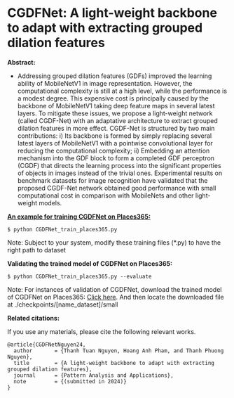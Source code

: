 # CGDFNet: A light-weight backbone to adapt with extracting grouped dilation features

**Abstract:**

* Addressing grouped dilation features (GDFs) improved the learning ability of
MobileNetV1 in image representation. However, the computational complexity is
still at a high level, while the performance is a modest degree. This expensive cost
is principally caused by the backbone of MobileNetV1 taking deep feature maps in
several latest layers. To mitigate these issues, we propose a light-weight network
(called CGDF-Net) with an adaptative architecture to extract grouped dilation
features in more effect. CGDF-Net is structured by two main contributions: i)
Its backbone is formed by simply replacing several latest layers of MobileNetV1
with a pointwise convolutional layer for reducing the computational complexity;
ii) Embedding an attention mechanism into the GDF block to form a completed
GDF perceptron (CGDF) that directs the learning process into the significant
properties of objects in images instead of the trivial ones. Experimental results
on benchmark datasets for image recognition have validated that the proposed
CGDF-Net network obtained good performance with small computational cost in
comparison with MobileNets and other light-weight models.

<u>**An example for training CGDFNet on Places365:**</u>

```
$ python CGDFNet_train_places365.py
```
Note: Subject to your system, modify these training files (*.py) to have the right path to dataset

**Validating the trained model of CGDFNet on Places365:**
```
$ python CGDFNet_train_places365.py --evaluate
```

Note: For instances of validation of CGDFNet, download the trained model of CGDFNet on Places365: [Click here](https://drive.google.com/drive/folders/1EdlA3tuOutBJMR23B-fcSOKKB69hAQ5R?usp=sharing). And then locate the downloaded file at ./checkpoints/[name_dataset]/small

**Related citations:**

If you use any materials, please cite the following relevant works.

```
@article{CGDFNetNguyen24,
  author       = {Thanh Tuan Nguyen, Hoang Anh Pham, and Thanh Phuong Nguyen},
  title        = {A light-weight backbone to adapt with extracting grouped dilation features},
  journal      = {Pattern Analysis and Applications},
  note         = {(submitted in 2024)}
}
```
